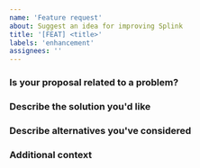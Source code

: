 ```yaml
---
name: 'Feature request'
about: Suggest an idea for improving Splink
title: '[FEAT] <title>'
labels: 'enhancement'
assignees: ''
---
```


### Is your proposal related to a problem?
<!--
  Provide a clear and concise description of what the problem is. For example, "I'm always frustrated when..."
-->



### Describe the solution you'd like
<!--
  Provide a clear and concise description of what you want to happen.
-->



### Describe alternatives you've considered
<!--
  Let us know about other solutions you've tried or researched.
-->



### Additional context
<!--
  Is there anything else you can add about the proposal? You might want to link to related issues here, if you haven't already.
-->


